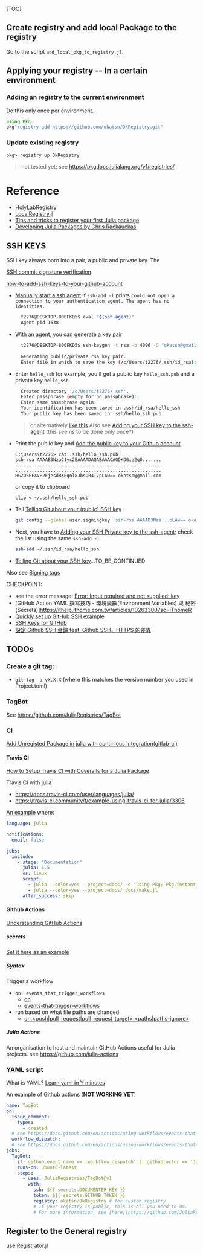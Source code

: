 [TOC]
## Create registry and add local Package to the registry
Go to the script `add_local_pkg_to_registry.jl`.


## Applying your registry -- In a certain environment
### Adding an registry to the current environment
Do this only once per environment.
```julia
using Pkg
pkg"registry add https://github.com/okatsn/OkRegistry.git"
```

### Update existing registry

```julia-repl
pkg> registry up OkRegistry
```

> not tested yet; see https://pkgdocs.julialang.org/v1/registries/

# Reference


- [HolyLabRegistry](https://github.com/HolyLab/HolyLabRegistry)
- [LocalRegistry.jl](https://github.com/GunnarFarneback/LocalRegistry.jl)
- [Tips and tricks to register your first Julia package](https://www.juliabloggers.com/tips-and-tricks-to-register-your-first-julia-package/)
- [Developing Julia Packages by Chris Rackauckas](https://www.youtube.com/watch?v=QVmU29rCjaA)

## SSH KEYS
SSH key always born into a pair, a public and private key.
The

[SSH commit signature verification](https://docs.github.com/en/authentication/managing-commit-signature-verification/about-commit-signature-verification#ssh-commit-signature-verification)

[how-to-add-ssh-keys-to-your-github-account](https://www.inmotionhosting.com/support/server/ssh/how-to-add-ssh-keys-to-your-github-account/)
  
- [Manually start a ssh agent](https://docs.github.com/en/enterprise-cloud@latest/authentication/connecting-to-github-with-ssh/generating-a-new-ssh-key-and-adding-it-to-the-ssh-agent#adding-your-ssh-key-to-the-ssh-agent) if `ssh-add -l` prints `Could not open a connection to your authentication agent. The agent has no identities.`
  ```bash
    t2276@DESKTOP-800FKD5$ eval "$(ssh-agent)"
    Agent pid 1638
  ```

- With an agent, you can generate a key pair
  ```bash 
    t2276@DESKTOP-800FKD5$ ssh-keygen -t rsa -b 4096 -C "okatsn@gmail.com"
    
    Generating public/private rsa key pair.
    Enter file in which to save the key (/c/Users/t2276/.ssh/id_rsa): 
  ```

- Enter `hello_ssh` for example, you'll get a public key `hello_ssh.pub` and a private key `hello_ssh`
  ```bash
    Created directory '/c/Users/t2276/.ssh'.
    Enter passphrase (empty for no passphrase):
    Enter same passphrase again: 
    Your identification has been saved in .ssh/id_rsa/hello_ssh
    Your public key has been saved in .ssh/hello_ssh.pub
  ```
  > or alternatively [like this](https://docs.github.com/en/authentication/connecting-to-github-with-ssh/generating-a-new-ssh-key-and-adding-it-to-the-ssh-agent#generating-a-new-ssh-key)
  > Also see [Adding your SSH key to the ssh-agent](https://docs.github.com/en/authentication/connecting-to-github-with-ssh/generating-a-new-ssh-key-and-adding-it-to-the-ssh-agent#adding-your-ssh-key-to-the-ssh-agent) (this seems to be done only once?)

- Print the public key and [Add the public key to your Github account](https://docs.github.com/en/authentication/connecting-to-github-with-ssh/adding-a-new-ssh-key-to-your-github-account)
  ```
  C:\Users\t2276> cat .ssh/hello_ssh.pub
  ssh-rsa AAAAB3NzaC1yc2EAAAADAQABAAACAQDKDGia2q0.......
  ......................................................
  ......................................................
  HGZOSEFXVP2FjesdBXEqnl8JbsQB4T7pLAw== okatsn@gmail.com
  ```
  or copy it to clipboard
  ```
  clip < ~/.ssh/hello_ssh.pub
  ```

- Tell [Telling Git about your (public) SSH key](https://docs.github.com/en/authentication/managing-commit-signature-verification/telling-git-about-your-signing-key#telling-git-about-your-ssh-key)
  ```bash
  git config --global user.signingkey 'ssh-rsa AAAAB3Nza...pLAw== okatsn@gmail.com'
  ```

- Next, you have to [Adding your SSH Private key to the ssh-agent](https://docs.github.com/en/enterprise-cloud@latest/authentication/connecting-to-github-with-ssh/generating-a-new-ssh-key-and-adding-it-to-the-ssh-agent#adding-your-ssh-key-to-the-ssh-agent); check the list using the same `ssh-add -l`.
  ```bash
  ssh-add ~/.ssh/id_rsa/hello_ssh
  ```


- [Telling Git about your SSH key](https://docs.github.com/en/authentication/managing-commit-signature-verification/telling-git-about-your-signing-key#telling-git-about-your-ssh-key)...TO_BE_CONTINUED

Also see [Signing tags](https://docs.github.com/en/authentication/managing-commit-signature-verification/signing-tags)

CHECKPOINT: 
- see the error message: [Error: Input required and not supplied: key](https://github.com/okatsn/DataFrameTools.jl/runs/8149226032?check_suite_focus=true)
- [GitHub Action YAML 撰寫技巧 - 環境變數(Environment Variables) 與 秘密 (Secrets)]https://ithelp.ithome.com.tw/articles/10263300?sc=iThomeR
- [Quickly set up GitHub SSH example](https://www.theserverside.com/blog/Coffee-Talk-Java-News-Stories-and-Opinions/GitHub-SSH-Key-Setup-Config-Ubuntu-Linux)
- [SSH Keys for GitHub](https://jdblischak.github.io/2014-09-18-chicago/novice/git/05-sshkeys.html)
- [設定 Github SSH 金鑰 feat. Github SSH、HTTPS 的差異](https://ithelp.ithome.com.tw/articles/10205988)

## TODOs
### Create a git tag: 
- `git tag -a vX.X.X` (where this matches the version number you used in Project.toml)

### TagBot
See https://github.com/JuliaRegistries/TagBot

### CI
[Add Unregisted Package in julia with continious Integration(gitlab-ci)](https://stackoverflow.com/questions/70375922/how-to-add-unregisted-package-in-julia-with-continious-integrationgitlab-ci)


#### Travis CI
[How to Setup Travis CI with Coveralls for a Julia Package](https://www.youtube.com/watch?v=jFCIJbAQStA)

Travis CI with julia
- https://docs.travis-ci.com/user/languages/julia/
- https://travis-ci.community/t/example-using-travis-ci-for-julia/3306

[An example](https://github.com/SciML/DiffEqDocs.jl/blob/master/.travis.yml) where:
```yaml
language: julia

notifications:
  email: false

jobs:
  include:
    - stage: "Documentation"
      julia: 1.5
      os: linux
      script:
        - julia --color=yes --project=docs/ -e 'using Pkg; Pkg.instantiate()'
        - julia --color=yes --project=docs/ docs/make.jl
      after_success: skip
```


#### Github Actions
[Understanding GitHub Actions](https://docs.github.com/en/actions/learn-github-actions/understanding-github-actions)

##### secrets
[Set it here as an example](https://github.com/okatsn/DataFrameTools.jl/settings/secrets/actions)



##### Syntax
Trigger a workflow
- `on: events_that_trigger_workflows`
  - [on](https://docs.github.com/en/actions/using-workflows/workflow-syntax-for-github-actions#on) 
  - [events-that-trigger-workflows](https://docs.github.com/en/actions/using-workflows/events-that-trigger-workflows)
- run based on what file paths are changed
  - [on.<push|pull_request|pull_request_target>.<paths|paths-ignore>](https://docs.github.com/en/actions/using-workflows/workflow-syntax-for-github-actions#onpushpull_requestpull_request_targetpathspaths-ignore)
  


##### Julia Actions
An organisation to host and maintain GitHub Actions useful for Julia projects.
see https://github.com/julia-actions

### YAML script
What is YAML?
[Learn yaml in Y minutes](https://learnxinyminutes.com/docs/yaml/)

An example of Github actions (**NOT WORKING YET**)
```yaml
name: TagBot
on:
  issue_comment:
    types:
      - created
  # see https://docs.github.com/en/actions/using-workflows/events-that-trigger-workflows#issue_comment
  workflow_dispatch:
  # see https://docs.github.com/en/actions/using-workflows/events-that-trigger-workflows#workflow_dispatch
jobs:
  TagBot:
    if: github.event_name == 'workflow_dispatch' || github.actor == 'JuliaTagBot'
    runs-on: ubuntu-latest
    steps:
      - uses: JuliaRegistries/TagBot@v1
        with:
          ssh: ${{ secrets.DOCUMENTER_KEY }}
          token: ${{ secrets.GITHUB_TOKEN }}
          registry: okatsn/OkRegistry # for custom registry
          # If your registry is public, this is all you need to do. 
          # For more information, see [here](https://github.com/JuliaRegistries/TagBot#custom-registries)
```

## Register to the General registry
use [Registrator.jl](https://github.com/JuliaRegistries/Registrator.jl)